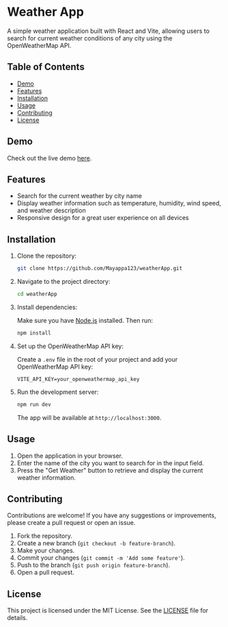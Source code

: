 # Weather App

A simple weather application built with React and Vite, allowing users to search for current weather conditions of any city using the OpenWeatherMap API.

## Table of Contents

- [Demo](#demo)
- [Features](#features)
- [Installation](#installation)
- [Usage](#usage)
- [Contributing](#contributing)
- [License](#license)

## Demo

Check out the live demo <a href="https://Mayappa123.github.io/weatherApp/" target="_blank">here</a>.

## Features

- Search for the current weather by city name
- Display weather information such as temperature, humidity, wind speed, and weather description
- Responsive design for a great user experience on all devices

## Installation

1. Clone the repository:

    ```bash
    git clone https://github.com/Mayappa123/weatherApp.git
    ```

2. Navigate to the project directory:

    ```bash
    cd weatherApp
    ```

3. Install dependencies:

    Make sure you have [Node.js](https://nodejs.org/) installed. Then run:

    ```bash
    npm install
    ```

4. Set up the OpenWeatherMap API key:

    Create a `.env` file in the root of your project and add your OpenWeatherMap API key:

    ```env
    VITE_API_KEY=your_openweathermap_api_key
    ```

5. Run the development server:

    ```bash
    npm run dev
    ```

    The app will be available at `http://localhost:3000`.

## Usage

1. Open the application in your browser.
2. Enter the name of the city you want to search for in the input field.
3. Press the "Get Weather" button to retrieve and display the current weather information.

## Contributing

Contributions are welcome! If you have any suggestions or improvements, please create a pull request or open an issue.

1. Fork the repository.
2. Create a new branch (`git checkout -b feature-branch`).
3. Make your changes.
4. Commit your changes (`git commit -m 'Add some feature'`).
5. Push to the branch (`git push origin feature-branch`).
6. Open a pull request.

## License

This project is licensed under the MIT License. See the [LICENSE](LICENSE) file for details.
